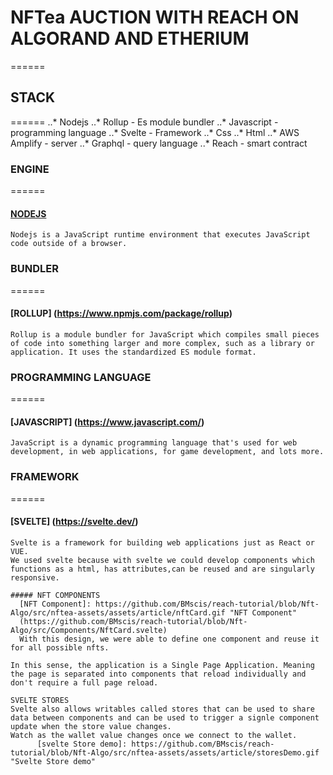 # NFTea AUCTION WITH REACH ON ALGORAND AND ETHERIUM
======
## STACK
======
..* Nodejs
..* Rollup - Es module bundler
..* Javascript - programming language
..* Svelte - Framework
..* Css
..* Html
..* AWS Amplify - server
..* Graphql - query language
..* Reach - smart contract

### ENGINE
======
  #### [NODEJS](https://nodejs.org/en/)
    Nodejs is a JavaScript runtime environment that executes JavaScript code outside of a browser.

### BUNDLER
======
  #### [ROLLUP] (https://www.npmjs.com/package/rollup)
    Rollup is a module bundler for JavaScript which compiles small pieces of code into something larger and more complex, such as a library or application. It uses the standardized ES module format.

### PROGRAMMING LANGUAGE
======
  #### [JAVASCRIPT] (https://www.javascript.com/)
    JavaScript is a dynamic programming language that's used for web development, in web applications, for game development, and lots more.

### FRAMEWORK
======
  #### [SVELTE] (https://svelte.dev/)
    Svelte is a framework for building web applications just as React or VUE.
    We used svelte because with svelte we could develop components which functions as a html, has attributes,can be reused and are singularly responsive.

    ##### NFT COMPONENTS
      [NFT Component]: https://github.com/BMscis/reach-tutorial/blob/Nft-Algo/src/nftea-assets/assets/article/nftCard.gif "NFT Component"
      (https://github.com/BMscis/reach-tutorial/blob/Nft-Algo/src/Components/NftCard.svelte)
      With this design, we were able to define one component and reuse it for all possible nfts.
    
    In this sense, the application is a Single Page Application. Meaning the page is separated into components that reload individually and don't require a full page reload.

    SVELTE STORES
    Svelte also allows writables called stores that can be used to share data between components and can be used to trigger a signle component update when the store value changes.
    Watch as the wallet value changes once we connect to the wallet.
          [svelte Store demo]: https://github.com/BMscis/reach-tutorial/blob/Nft-Algo/src/nftea-assets/assets/article/storesDemo.gif "Svelte Store demo"


